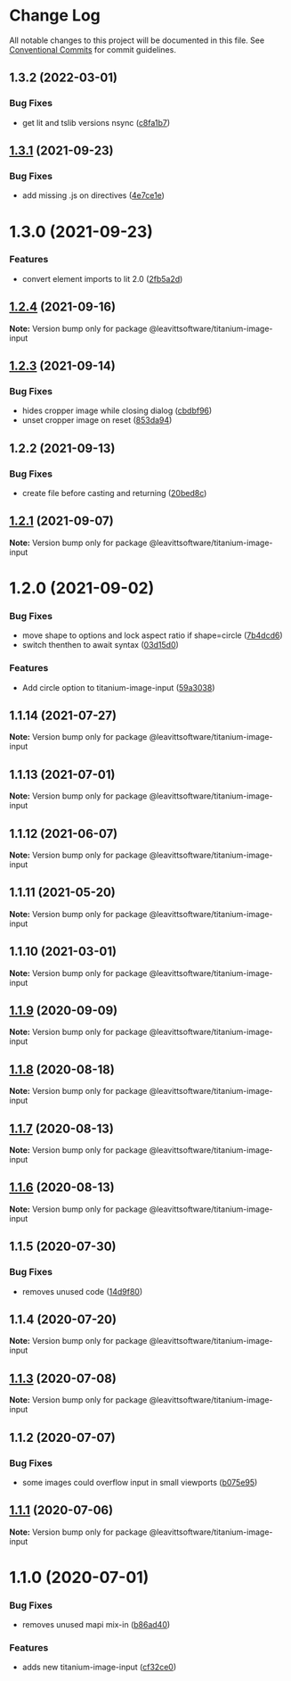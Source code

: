 # Change Log

All notable changes to this project will be documented in this file.
See [Conventional Commits](https://conventionalcommits.org) for commit guidelines.

## 1.3.2 (2022-03-01)


### Bug Fixes

* get lit and tslib versions nsync ([c8fa1b7](https://github.com/LeavittSoftware/titanium-elements/commit/c8fa1b77320c6b6854009bb076ba0bcc2c632ae0))





## [1.3.1](https://github.com/LeavittSoftware/titanium-elements/compare/@leavittsoftware/titanium-image-input@1.3.0...@leavittsoftware/titanium-image-input@1.3.1) (2021-09-23)


### Bug Fixes

* add missing .js on directives  ([4e7ce1e](https://github.com/LeavittSoftware/titanium-elements/commit/4e7ce1eb2b51213e21d01755674239e810b24cd1))





# 1.3.0 (2021-09-23)


### Features

* convert element imports to lit 2.0 ([2fb5a2d](https://github.com/LeavittSoftware/titanium-elements/commit/2fb5a2da5a5af636541ce58e398fdf587e2c008a))





## [1.2.4](https://github.com/LeavittSoftware/titanium-elements/compare/@leavittsoftware/titanium-image-input@1.2.3...@leavittsoftware/titanium-image-input@1.2.4) (2021-09-16)

**Note:** Version bump only for package @leavittsoftware/titanium-image-input





## [1.2.3](https://github.com/LeavittSoftware/titanium-elements/compare/@leavittsoftware/titanium-image-input@1.2.2...@leavittsoftware/titanium-image-input@1.2.3) (2021-09-14)


### Bug Fixes

* hides cropper image while closing dialog ([cbdbf96](https://github.com/LeavittSoftware/titanium-elements/commit/cbdbf9615a337980293b55499b5cceaf61cc8460))
* unset cropper image on reset ([853da94](https://github.com/LeavittSoftware/titanium-elements/commit/853da9488fcbc0dd707e73693f2ef5262b976fce))





## 1.2.2 (2021-09-13)


### Bug Fixes

* create file before casting and returning ([20bed8c](https://github.com/LeavittSoftware/titanium-elements/commit/20bed8c9a458d702bc23f5a290f01501aaee5304))





## [1.2.1](https://github.com/LeavittSoftware/titanium-elements/compare/@leavittsoftware/titanium-image-input@1.2.0...@leavittsoftware/titanium-image-input@1.2.1) (2021-09-07)

**Note:** Version bump only for package @leavittsoftware/titanium-image-input





# 1.2.0 (2021-09-02)


### Bug Fixes

* move shape to options and lock aspect ratio if shape=circle ([7b4dcd6](https://github.com/LeavittSoftware/titanium-elements/commit/7b4dcd6a1caa2a981b52a4bcd42111f66b2dc803))
* switch thenthen to await syntax ([03d15d0](https://github.com/LeavittSoftware/titanium-elements/commit/03d15d018ceb8ba7c34f8b38acde2273464841fb))


### Features

* Add circle option to titanium-image-input ([59a3038](https://github.com/LeavittSoftware/titanium-elements/commit/59a30385af5df7783205bf61e09279e4bebd796a))





## 1.1.14 (2021-07-27)

**Note:** Version bump only for package @leavittsoftware/titanium-image-input





## 1.1.13 (2021-07-01)

**Note:** Version bump only for package @leavittsoftware/titanium-image-input





## 1.1.12 (2021-06-07)

**Note:** Version bump only for package @leavittsoftware/titanium-image-input





## 1.1.11 (2021-05-20)

**Note:** Version bump only for package @leavittsoftware/titanium-image-input





## 1.1.10 (2021-03-01)

**Note:** Version bump only for package @leavittsoftware/titanium-image-input





## [1.1.9](https://github.com/LeavittSoftware/titanium-elements/compare/@leavittsoftware/titanium-image-input@1.1.8...@leavittsoftware/titanium-image-input@1.1.9) (2020-09-09)

**Note:** Version bump only for package @leavittsoftware/titanium-image-input





## [1.1.8](https://github.com/LeavittSoftware/titanium-elements/compare/@leavittsoftware/titanium-image-input@1.1.7...@leavittsoftware/titanium-image-input@1.1.8) (2020-08-18)

**Note:** Version bump only for package @leavittsoftware/titanium-image-input





## [1.1.7](https://github.com/LeavittSoftware/titanium-elements/compare/@leavittsoftware/titanium-image-input@1.1.6...@leavittsoftware/titanium-image-input@1.1.7) (2020-08-13)

**Note:** Version bump only for package @leavittsoftware/titanium-image-input





## [1.1.6](https://github.com/LeavittSoftware/titanium-elements/compare/@leavittsoftware/titanium-image-input@1.1.5...@leavittsoftware/titanium-image-input@1.1.6) (2020-08-13)

**Note:** Version bump only for package @leavittsoftware/titanium-image-input





## 1.1.5 (2020-07-30)


### Bug Fixes

* removes unused code ([14d9f80](https://github.com/LeavittSoftware/titanium-elements/commit/14d9f80a9a22e9ac17e472611ad0fc2e68d1fb98))





## 1.1.4 (2020-07-20)

**Note:** Version bump only for package @leavittsoftware/titanium-image-input





## [1.1.3](https://github.com/LeavittSoftware/titanium-elements/compare/@leavittsoftware/titanium-image-input@1.1.2...@leavittsoftware/titanium-image-input@1.1.3) (2020-07-08)

**Note:** Version bump only for package @leavittsoftware/titanium-image-input





## 1.1.2 (2020-07-07)


### Bug Fixes

* some images could overflow input in small viewports ([b075e95](https://github.com/LeavittSoftware/titanium-elements/commit/b075e952b2b2e55ec975742b1fb96b7df209319c))





## [1.1.1](https://github.com/LeavittSoftware/titanium-elements/compare/@leavittsoftware/titanium-image-input@1.1.0...@leavittsoftware/titanium-image-input@1.1.1) (2020-07-06)

**Note:** Version bump only for package @leavittsoftware/titanium-image-input





# 1.1.0 (2020-07-01)


### Bug Fixes

* removes unused mapi mix-in ([b86ad40](https://github.com/LeavittSoftware/titanium-elements/commit/b86ad4076cb1ddf927f13f39d9e32291134eb1c2))


### Features

* adds new titanium-image-input ([cf32ce0](https://github.com/LeavittSoftware/titanium-elements/commit/cf32ce0a01482ae980c170e006b10803e55780ba))
